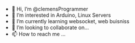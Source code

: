 - 🤖 Hi, I’m @clemensProgrammer
- 👀 I’m interested in Arduino, Linux Servers
- 🌱 I’m currently learning websocket, web buisniss
- 💞️ I’m looking to collaborate on...
- 📫 How to reach me ...

<!---
clemensProgrammer/clemensProgrammer is a ✨ special ✨ repository because its `README.md` (this file) appears on your GitHub profile.
You can click the Preview link to take a look at your changes.
--->

